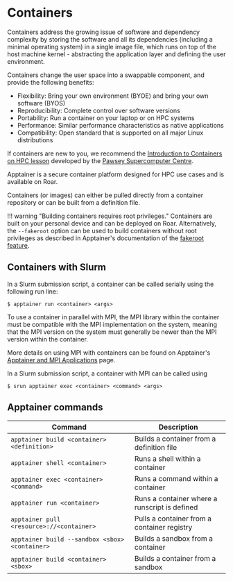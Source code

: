 # Containers

Containers address the growing issue of software and dependency complexity by storing the 
software and all its dependencies (including a minimal operating system) in a single image 
file, which runs on top of the host machine kernel - abstracting the application layer 
and defining the user environment.

Containers change the user space into a swappable component, and provide the following benefits:

- Flexibility: Bring your own environment (BYOE) and bring your own software (BYOS)
- Reproducibility: Complete control over software versions
- Portability: Run a container on your laptop or on HPC systems
- Performance: Similar performance characteristics as native applications
- Compatibility: Open standard that is supported on all major Linux distributions

If containers are new to you, we recommend the [Introduction to Containers on HPC 
lesson](https://pawseysc.github.io/hpc-container-training/) developed by the [Pawsey 
Supercomputer Centre](https://pawsey.org.au/).

Apptainer is a secure container platform designed for HPC use cases and is available on Roar. 

Containers (or images) can either be pulled directly from a container repository or can be 
built from a definition file. 

!!! warning "Building containers requires root privileges."
     Containers are built on your personal device and can be deployed on Roar. Alternatively, 
     the `--fakeroot` option can be used to build containers without root privileges as described in 
     Apptainer's documentation of the [fakeroot feature](https://apptainer.org/docs/user/main/fakeroot.html#usage).


## Containers with Slurm

In a Slurm submission script, a container can be called serially using the following run line:

```
$ apptainer run <container> <args>
```

To use a container in parallel with MPI, the MPI library within the container must be compatible 
with the MPI implementation on the system, meaning that the MPI version on the system must generally 
be newer than the MPI version within the container. 

More details on using MPI with containers can be found on Apptainer's [Apptainer and MPI Applications](https://apptainer.org/docs/user/1.0/mpi.html) page. 

In a Slurm submission script, a container with MPI can be called using

```
$ srun apptainer exec <container> <command> <args>
```

## Apptainer commands

| Command | Description |
| ---- | ---- |
| `apptainer build <container> <definition>` | Builds a container from a definition file |
| `apptainer shell <container>` | Runs a shell within a container |
| `apptainer exec <container> <command>` | Runs a command within a container |
| `apptainer run <container>` | Runs a container where a runscript is defined |
| `apptainer pull <resource>://<container>` | Pulls a container from a container registry |
| `apptainer build --sandbox <sbox> <container>` | Builds a sandbox from a container |
| `apptainer build <container> <sbox>` | Builds a container from a sandbox |


